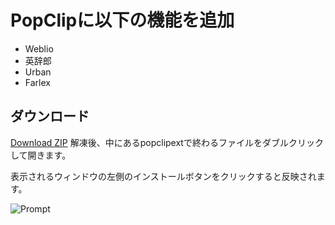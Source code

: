 # PopClipに以下の機能を追加
+ Weblio
+ 英辞郎
+ Urban
+ Farlex

## ダウンロード
[Download ZIP](https://github.com/ShingoFukuyama/my-PopClip-extension/archive/master.zip)
解凍後、中にあるpopclipextで終わるファイルをダブルクリックして開きます。

表示されるウィンドウの左側のインストールボタンをクリックすると反映されます。

![Prompt](https://raw2.github.com/ShingoFukuyama/my-PopClip-extension/master/img/ss.png)



